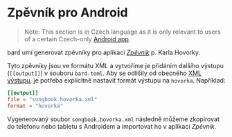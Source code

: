 # Zpěvník pro Android

> Note: This section is in Czech language as it is only relevant to users of a certain Czech-only [Android app](http://karel-hovorka.eu/zpevnik/).

bard umí generovat zpěvníky pro aplikaci [_Zpěvník_](http://karel-hovorka.eu/zpevnik/) p. Karla Hovorky.

Tyto zpěvníky jsou ve formátu XML a vytvoříme je přidáním dalšího výstupu (`[[output]]`) v souboru `bard.toml`.
Aby se odlišily od obecného [XML výstupu](./json-and-xml.md), je potřeba explicitně nastavit formát výstupu na `hovorka`. Například:

```toml
[[output]]
file = "songbook.hovorka.xml"
format = "hovorka"
```

Vygenerovaný soubor `songbook.hovorka.xml` následně můžeme zkopírovat do telefonu nebo tabletu s Androidem a importovat ho v aplikací _Zpěvník_.
